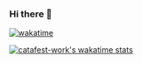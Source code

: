 ### Hi there 👋

<!--
**catafest-work/catafest-work** is a ✨ _special_ ✨ repository because its `README.md` (this file) appears on your GitHub profile.

Here are some ideas to get you started:

- 🔭 I’m currently working on ...
- 🌱 I’m currently learning ...
- 👯 I’m looking to collaborate on ...
- 🤔 I’m looking for help with ...
- 💬 Ask me about ...
- 📫 How to reach me: ...
- 😄 Pronouns: ...
- ⚡ Fun fact: ...
-->
[![wakatime](https://wakatime.com/badge/user/089533e9-ca46-4008-9b2e-0ec1df824f62.svg)](https://wakatime.com/@089533e9-ca46-4008-9b2e-0ec1df824f62)

[![catafest-work's wakatime stats](https://github-readme-stats.vercel.app/api/wakatime?username=catafest_work=true)](https://github.com/anuraghazra/github-readme-stats)
